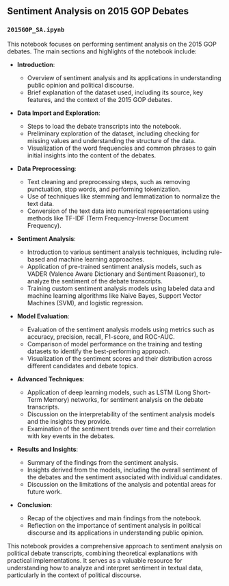 ## Sentiment Analysis on 2015 GOP Debates

### `2015GOP_SA.ipynb`

This notebook focuses on performing sentiment analysis on the 2015 GOP debates. The main sections and highlights of the notebook include:

- **Introduction**:
  - Overview of sentiment analysis and its applications in understanding public opinion and political discourse.
  - Brief explanation of the dataset used, including its source, key features, and the context of the 2015 GOP debates.

- **Data Import and Exploration**:
  - Steps to load the debate transcripts into the notebook.
  - Preliminary exploration of the dataset, including checking for missing values and understanding the structure of the data.
  - Visualization of the word frequencies and common phrases to gain initial insights into the content of the debates.

- **Data Preprocessing**:
  - Text cleaning and preprocessing steps, such as removing punctuation, stop words, and performing tokenization.
  - Use of techniques like stemming and lemmatization to normalize the text data.
  - Conversion of the text data into numerical representations using methods like TF-IDF (Term Frequency-Inverse Document Frequency).

- **Sentiment Analysis**:
  - Introduction to various sentiment analysis techniques, including rule-based and machine learning approaches.
  - Application of pre-trained sentiment analysis models, such as VADER (Valence Aware Dictionary and Sentiment Reasoner), to analyze the sentiment of the debate transcripts.
  - Training custom sentiment analysis models using labeled data and machine learning algorithms like Naive Bayes, Support Vector Machines (SVM), and logistic regression.

- **Model Evaluation**:
  - Evaluation of the sentiment analysis models using metrics such as accuracy, precision, recall, F1-score, and ROC-AUC.
  - Comparison of model performance on the training and testing datasets to identify the best-performing approach.
  - Visualization of the sentiment scores and their distribution across different candidates and debate topics.

- **Advanced Techniques**:
  - Application of deep learning models, such as LSTM (Long Short-Term Memory) networks, for sentiment analysis on the debate transcripts.
  - Discussion on the interpretability of the sentiment analysis models and the insights they provide.
  - Examination of the sentiment trends over time and their correlation with key events in the debates.

- **Results and Insights**:
  - Summary of the findings from the sentiment analysis.
  - Insights derived from the models, including the overall sentiment of the debates and the sentiment associated with individual candidates.
  - Discussion on the limitations of the analysis and potential areas for future work.

- **Conclusion**:
  - Recap of the objectives and main findings from the notebook.
  - Reflection on the importance of sentiment analysis in political discourse and its applications in understanding public opinion.

This notebook provides a comprehensive approach to sentiment analysis on political debate transcripts, combining theoretical explanations with practical implementations. It serves as a valuable resource for understanding how to analyze and interpret sentiment in textual data, particularly in the context of political discourse.
